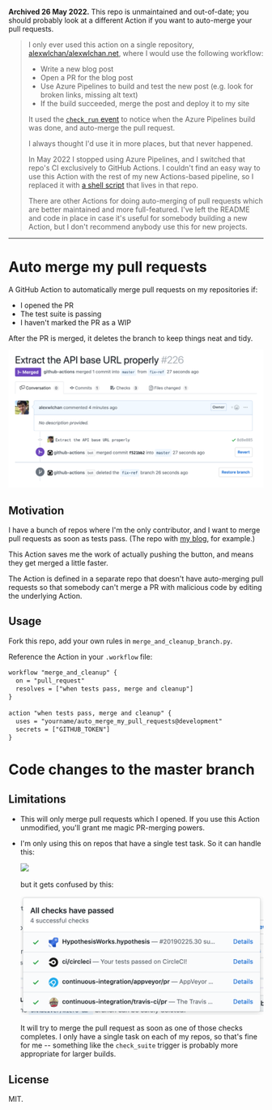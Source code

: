 **Archived 26 May 2022.** This repo is unmaintained and out-of-date; you should probably look at a different Action if you want to auto-merge your pull requests.

> I only ever used this action on a single repository, [alexwlchan/alexwlchan.net], where I would use the following workflow:
>
> * Write a new blog post
> * Open a PR for the blog post
> * Use Azure Pipelines to build and test the new post (e.g. look for broken links, missing alt text)
> * If the build succeeded, merge the post and deploy it to my site
>
> It used the [`check_run` event][check_run] to notice when the Azure Pipelines build was done, and auto-merge the pull request.
>
> I always thought I'd use it in more places, but that never happened.
>
> In May 2022 I stopped using Azure Pipelines, and I switched that repo's CI exclusively to GitHub Actions.
> I couldn't find an easy way to use this Action with the rest of my new Actions-based pipeline, so I replaced it with [a shell script][script] that lives in that repo.
> 
> There are other Actions for doing auto-merging of pull requests which are better maintained and more full-featured.
> I've left the README and code in place in case it's useful for somebody building a new Action, but I don't recommend anybody use this for new projects.

[alexwlchan/alexwlchan.net]: https://github.com/alexwlchan/alexwlchan.net
[check_run]: https://docs.github.com/en/developers/webhooks-and-events/webhooks/webhook-events-and-payloads#check_run
[script]: https://github.com/alexwlchan/alexwlchan.net/blob/f01cca80db3bbab80efba87e5a6639bc1f0f24af/.github/workflows/build_site.yml#L25-L29

---

# Auto merge my pull requests

A GitHub Action to automatically merge pull requests on my repositories if:

*   I opened the PR
*   The test suite is passing
*   I haven't marked the PR as a WIP

After the PR is merged, it deletes the branch to keep things neat and tidy.

![](screenshot.png)



## Motivation

I have a bunch of repos where I'm the only contributor, and I want to merge pull requests as soon as tests pass.
(The repo with [my blog](https://github.com/alexwlchan/alexwlchan.net), for example.)

This Action saves me the work of actually pushing the button, and means they get merged a little faster.

The Action is defined in a separate repo that doesn't have auto-merging pull requests so that somebody can't merge a PR with malicious code by editing the underlying Action.



## Usage

Fork this repo, add your own rules in `merge_and_cleanup_branch.py`.

Reference the Action in your `.workflow` file:

```hcl
workflow "merge_and_cleanup" {
  on = "pull_request"
  resolves = ["when tests pass, merge and cleanup"]
}

action "when tests pass, merge and cleanup" {
  uses = "yourname/auto_merge_my_pull_requests@development"
  secrets = ["GITHUB_TOKEN"]
}
```
# Code changes to the master branch



## Limitations

*   This will only merge pull requests which I opened.
    If you use this Action unmodified, you'll grant me magic PR-merging powers.

*   I'm only using this on repos that have a single test task.
    So it can handle this:

    ![](onetask.png)

    but it gets confused by this:

    ![](multitask.png)

    It will try to merge the pull request as soon as one of those checks completes.
    I only have a single task on each of my repos, so that's fine for me -- something like the `check_suite` trigger is probably more appropriate for larger builds.



## License

MIT.
